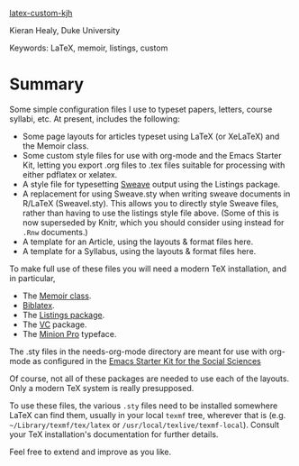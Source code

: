 [latex-custom-kjh](http://kjhealy.github.com/latex-custom-kjh)

Kieran Healy, Duke University

Keywords:		LaTeX, memoir, listings, custom

# Summary #

Some simple configuration files I use to typeset papers, letters,
course syllabi, etc. At present, includes the following:

* 	Some page layouts for articles typeset using LaTeX (or XeLaTeX) and the Memoir class.
*	Some custom style files for use with org-mode and the Emacs Starter Kit, letting you export .org files to .tex files suitable for processing with either pdflatex or xelatex. 
*	A style file for typesetting [Sweave](http://en.wikipedia.org/wiki/Sweave) output using the Listings package.
*	A replacement for using Sweave.sty when writing sweave documents in R/LaTeX (Sweavel.sty). This allows you to directly style Sweave files, rather than having to use the listings style file above. (Some of this is now superseded by Knitr, which you should consider using instead for `.Rnw` documents.)
*	A template for an Article, using the layouts & format files here.
*	A template for a Syllabus, using the layouts & format files here.    

To make full use of these files you will need a modern TeX installation, and in particular, 

*	The [Memoir class](http://www.ctan.org/tex-archive/macros/latex/contrib/memoir/).
*	[Biblatex](http://www.ctan.org/tex-archive/help/Catalogue/entries/biblatex.html). 
*	The [Listings package](http://www.ctan.org/tex-archive/macros/latex/contrib/listings/).
*	The [VC](http://www.ctan.org/tex-archive/help/Catalogue/entries/vc.html) package.
*	The [Minion Pro](http://kieranhealy.org/blog/archives/2012/11/10/installing-minion-pro/) typeface.

The .sty files in the needs-org-mode directory are meant for use with org-mode as configured in the [Emacs Starter Kit for the Social Sciences](http://kjhealy.github.com/emacs-starter-kit/)

Of course, not all of these packages are needed to use each of the layouts. Only a modern TeX system is really presupposed.

To use these files, the various `.sty` files need to be installed somewhere LaTeX can find them, usually in your local `texmf` tree, wherever that is (e.g. `~/Library/texmf/tex/latex` or `/usr/local/texlive/texmf-local`). Consult your TeX installation's documentation for further details.

Feel free to extend and improve as you like. 

